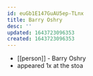 ```yaml
---
id: euGb1E147GuAU5ep-TLnx
title: Barry Oshry
desc: ''
updated: 1643723096353
created: 1643723096353
---
```



- [[person]] - Barry Oshry
- appeared 1x at the stoa
